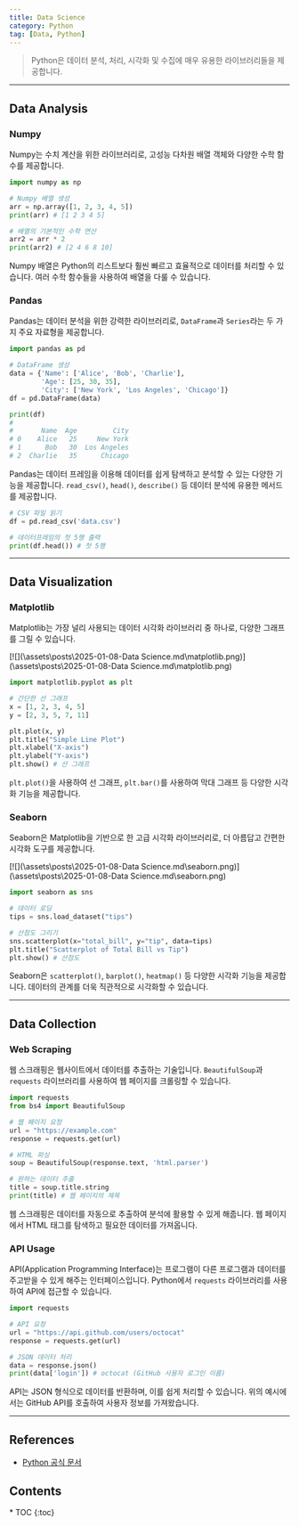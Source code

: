 ```yaml
---
title: Data Science
category: Python
tag: [Data, Python]
---
```


> Python은 데이터 분석, 처리, 시각화 및 수집에 매우 유용한 라이브러리들을 제공합니다.

---

## Data Analysis

### Numpy
Numpy는 수치 계산을 위한 라이브러리로, 고성능 다차원 배열 객체와 다양한 수학 함수를 제공합니다.

```python
import numpy as np

# Numpy 배열 생성
arr = np.array([1, 2, 3, 4, 5])
print(arr) # [1 2 3 4 5]

# 배열의 기본적인 수학 연산
arr2 = arr * 2
print(arr2) # [2 4 6 8 10]
```
Numpy 배열은 Python의 리스트보다 훨씬 빠르고 효율적으로 데이터를 처리할 수 있습니다. 여러 수학 함수들을 사용하여 배열을 다룰 수 있습니다.

### Pandas
Pandas는 데이터 분석을 위한 강력한 라이브러리로, `DataFrame`과 `Series`라는 두 가지 주요 자료형을 제공합니다.

```python
import pandas as pd

# DataFrame 생성
data = {'Name': ['Alice', 'Bob', 'Charlie'],
        'Age': [25, 30, 35],
        'City': ['New York', 'Los Angeles', 'Chicago']}
df = pd.DataFrame(data)

print(df)
#
#       Name  Age         City
# 0    Alice   25     New York
# 1      Bob   30  Los Angeles
# 2  Charlie   35      Chicago
```
Pandas는 데이터 프레임을 이용해 데이터를 쉽게 탐색하고 분석할 수 있는 다양한 기능을 제공합니다. `read_csv()`, `head()`, `describe()` 등 데이터 분석에 유용한 메서드를 제공합니다.

```python
# CSV 파일 읽기
df = pd.read_csv('data.csv')

# 데이터프레임의 첫 5행 출력
print(df.head()) # 첫 5행
```

---

## Data Visualization

### Matplotlib
Matplotlib는 가장 널리 사용되는 데이터 시각화 라이브러리 중 하나로, 다양한 그래프를 그릴 수 있습니다.

[![](\assets\posts\2025-01-08-Data Science.md\matplotlib.png)](\assets\posts\2025-01-08-Data Science.md\matplotlib.png)
```python
import matplotlib.pyplot as plt

# 간단한 선 그래프
x = [1, 2, 3, 4, 5]
y = [2, 3, 5, 7, 11]

plt.plot(x, y)
plt.title("Simple Line Plot")
plt.xlabel("X-axis")
plt.ylabel("Y-axis")
plt.show() # 선 그래프
```
`plt.plot()`을 사용하여 선 그래프, `plt.bar()`를 사용하여 막대 그래프 등 다양한 시각화 기능을 제공합니다.

### Seaborn
Seaborn은 Matplotlib을 기반으로 한 고급 시각화 라이브러리로, 더 아름답고 간편한 시각화 도구를 제공합니다.

[![](\assets\posts\2025-01-08-Data Science.md\seaborn.png)](\assets\posts\2025-01-08-Data Science.md\seaborn.png)
```python
import seaborn as sns

# 데이터 로딩
tips = sns.load_dataset("tips")

# 산점도 그리기
sns.scatterplot(x="total_bill", y="tip", data=tips)
plt.title("Scatterplot of Total Bill vs Tip")
plt.show() # 산점도
```
Seaborn은 `scatterplot()`, `barplot()`, `heatmap()` 등 다양한 시각화 기능을 제공합니다. 데이터의 관계를 더욱 직관적으로 시각화할 수 있습니다.

---

## Data Collection

### Web Scraping
웹 스크래핑은 웹사이트에서 데이터를 추출하는 기술입니다. `BeautifulSoup`과 `requests` 라이브러리를 사용하여 웹 페이지를 크롤링할 수 있습니다.

```python
import requests
from bs4 import BeautifulSoup

# 웹 페이지 요청
url = "https://example.com"
response = requests.get(url)

# HTML 파싱
soup = BeautifulSoup(response.text, 'html.parser')

# 원하는 데이터 추출
title = soup.title.string
print(title) # 웹 페이지의 제목
```
웹 스크래핑은 데이터를 자동으로 추출하여 분석에 활용할 수 있게 해줍니다. 웹 페이지에서 HTML 태그를 탐색하고 필요한 데이터를 가져옵니다.

### API Usage 
API(Application Programming Interface)는 프로그램이 다른 프로그램과 데이터를 주고받을 수 있게 해주는 인터페이스입니다. Python에서 `requests` 라이브러리를 사용하여 API에 접근할 수 있습니다.

```python
import requests

# API 요청
url = "https://api.github.com/users/octocat"
response = requests.get(url)

# JSON 데이터 처리
data = response.json()
print(data['login']) # octocat (GitHub 사용자 로그인 이름)
```
API는 JSON 형식으로 데이터를 반환하며, 이를 쉽게 처리할 수 있습니다. 위의 예시에서는 GitHub API를 호출하여 사용자 정보를 가져왔습니다.

---

## References
- [Python 공식 문서](https://docs.python.org/3/)

<nav class="post-toc" markdown="1">
  <h2>Contents</h2>
* TOC
{:toc}
</nav>
